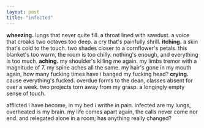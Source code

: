 ```yaml
---
layout: post
title: "infected"
---
```


**wheezing.** lungs that never quite fill. a throat lined with sawdust. a voice that croaks two octaves too deep. a cry that's painfully shrill.
**itching.** a skin that's cold to the touch. two shades closer to a cornflower's petals. this blanket's too warm, the room is too chilly. nothing's enough, and everything is too much.
**aching.** my shoulder's killing me again. my limbs tremor with a magnitude of 7. my spine aches all the same. my hair's gone in my mouth again, how many fucking times have i banged my fucking head?
**crying.** cause everything's fucked. overdue forms to the dean, classes absent for over a week. two projects torn away from my grasp. a longingly empty sense of touch.


afflicted i have become, in my bed i writhe in pain.
infected are my lungs, overheated is my brain.
my life comes apart again, the calls never come nor end.
and relegated alone in a room; has anything really changed?
